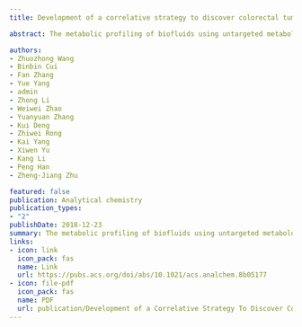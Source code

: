 ```yaml
---
title: Development of a correlative strategy to discover colorectal tumor tissue derived metabolite biomarkers in plasma using untargeted metabolomics

abstract: The metabolic profiling of biofluids using untargeted metabolomics provides a promising choice to discover metabolite biomarkers for clinical cancer diagnosis. However, metabolite biomarkers discovered in biofluids may not necessarily reflect the pathological status of tumor tissue, which makes these biomarkers difficult to reproduce. In this study, we developed a new analysis strategy by integrating the univariate and multivariate correlation analysis approach to discover tumor tissue derived (TTD) metabolites in plasma samples. Specifically, untargeted metabolomics was first used to profile a set of paired tissue and plasma samples from 34 colorectal cancer (CRC) patients. Next, univariate correlation analysis was used to select correlative metabolite pairs between tissue and plasma, and a random forest regression model was utilized to define 243 TTD metabolites in plasma samples. The TTD metabolites in …

authors:
- Zhuozhong Wang
- Binbin Cui
- Fan Zhang
- Yue Yang
- admin
- Zhong Li
- Weiwei Zhao
- Yuanyuan Zhang
- Kui Deng
- Zhiwei Rong
- Kai Yang
- Xiwen Yu
- Kang Li
- Peng Han
- Zheng-Jiang Zhu

featured: false
publication: Analytical chemistry
publication_types:
- "2"
publishDate: 2018-12-23
summary: The metabolic profiling of biofluids using untargeted metabolomics provides a promising choice to discover metabolite biomarkers for clinical cancer diagnosis. However, metabolite biomarkers discovered in biofluids may not necessarily reflect the pathological status of tumor tissue, which makes these biomarkers difficult to reproduce. In this study, we developed a new analysis strategy by integrating the univariate and multivariate correlation analysis approach to discover tumor tissue derived (TTD) metabolites in plasma samples. Specifically, untargeted metabolomics was first used to profile a set of paired tissue and plasma samples from 34 colorectal cancer (CRC) patients. Next, univariate correlation analysis was used to select correlative metabolite pairs between tissue and plasma, and a random forest regression model was utilized to define 243 TTD metabolites in plasma samples. The TTD metabolites in …
links:
- icon: link
  icon_pack: fas
  name: Link
  url: https://pubs.acs.org/doi/abs/10.1021/acs.analchem.8b05177
- icon: file-pdf
  icon_pack: fas
  name: PDF
  url: publication/Development of a Correlative Strategy To Discover Colorectal Tumor Tissue Derived Metabolite Biomarkers in Plasma Using Untargeted Metabolomics.pdf
---
```

